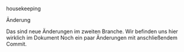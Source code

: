 housekeeping

Änderung

Das sind neue Änderungen im zweiten Branche.
Wir befinden uns hier wirklich im Dokument
Noch ein paar Änderungen mit anschließendem Commit.
